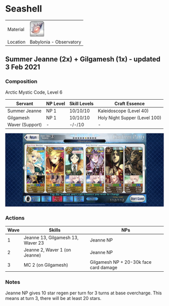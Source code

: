 # Seashell

<table>
	<tr>
		<td>Material</td>
		<td>
			<img src="../icons/Seashell.png" height="50px"/>
		</td>
	</tr>
	<tr>
		<td>Location</td>
		<td>Babylonia - Observatory</td>
	</tr>
</table>

## Summer Jeanne (2x) + Gilgamesh (1x) - updated 3 Feb 2021

### Composition

Arctic Mystic Code, Level 6

| Servant         | NP Level | Skill Levels | Craft Essence                 |
| --------------- | -------- | ------------ | ----------------------------- |
| Summer Jeanne   | NP 1     | 10/10/10     | Kaleidoscope (Level 40)       |
| Gilgamesh       | NP 1     | 10/10/10     | Holy Night Supper (Level 100) |
| Waver (Support) | -        | -/-/10       | -                             |

<img src="../comps/observatory.jpeg"/>

### Actions

| Wave | Skills                            | NPs                                    |
| ---- | --------------------------------- | -------------------------------------- |
| 1    | Jeanne 13, Gilgamesh 13, Waver 23 | Jeanne NP                              |
| 2    | Jeanne 2, Waver 1 (on Jeanne)     | Jeanne NP                              |
| 3    | MC 2 (on Gilgamesh)               | Gilgamesh NP + 20-30k face card damage |

### Notes

Jeanne NP gives 10 star regen per turn for 3 turns at base overcharge. This means at turn 3, there will be at least 20 stars.
